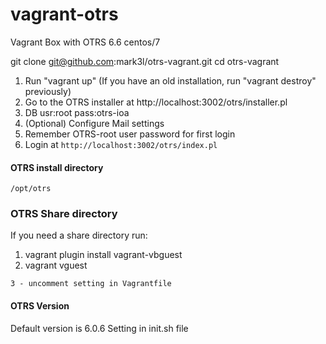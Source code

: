 vagrant-otrs
============

Vagrant Box with OTRS 6.6 centos/7 

git clone git@github.com:mark3l/otrs-vagrant.git
cd otrs-vagrant

1. Run "vagrant up" (If you have an old installation, run "vagrant destroy" previously)
2. Go to the OTRS installer at http://localhost:3002/otrs/installer.pl
3. DB usr:root pass:otrs-ioa
4. (Optional) Configure Mail settings
5. Remember OTRS-root user password for first login
6. Login at `http://localhost:3002/otrs/index.pl`

#### OTRS install directory
```
/opt/otrs
```

### OTRS Share directory

If you need a share directory run: 

1. vagrant plugin install vagrant-vbguest
2. vagrant vguest

```
3 - uncomment setting in Vagrantfile
```

#### OTRS Version
Default version is 6.0.6
Setting in init.sh file 


